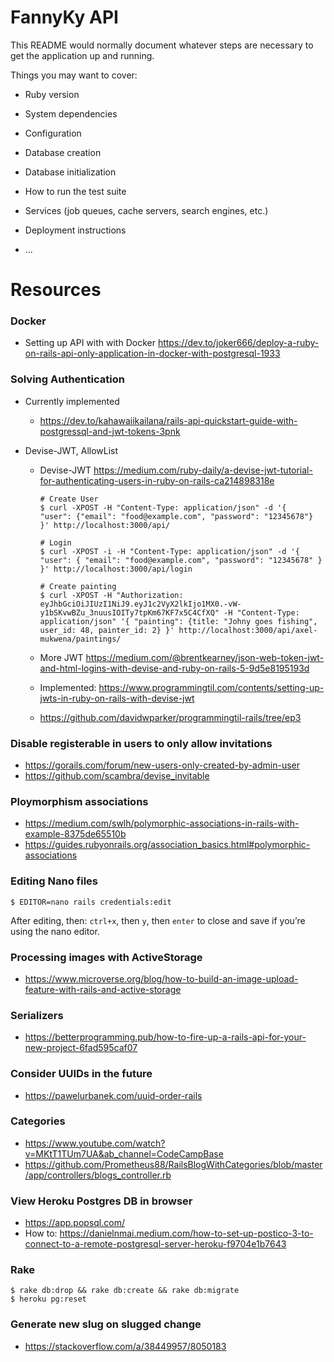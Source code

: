 # FannyKy API

This README would normally document whatever steps are necessary to get the
application up and running.

Things you may want to cover:

* Ruby version

* System dependencies

* Configuration

* Database creation

* Database initialization

* How to run the test suite

* Services (job queues, cache servers, search engines, etc.)

* Deployment instructions

* ...

# Resources
### Docker
- Setting up API with with Docker https://dev.to/joker666/deploy-a-ruby-on-rails-api-only-application-in-docker-with-postgresql-1933

### Solving Authentication

- Currently implemented
  - https://dev.to/kahawaiikailana/rails-api-quickstart-guide-with-postgressql-and-jwt-tokens-3pnk
 

- Devise-JWT, AllowList
  - Devise-JWT https://medium.com/ruby-daily/a-devise-jwt-tutorial-for-authenticating-users-in-ruby-on-rails-ca214898318e

        # Create User    
        $ curl -XPOST -H "Content-Type: application/json" -d '{  "user": {"email": "food@example.com", "password": "12345678"}  }' http://localhost:3000/api/
        
        # Login
        $ curl -XPOST -i -H "Content-Type: application/json" -d '{ "user": { "email": "food@example.com", "password": "12345678" } }' http://localhost:3000/api/login
  
        # Create painting
        $ curl -XPOST -H "Authorization: eyJhbGciOiJIUzI1NiJ9.eyJ1c2VyX2lkIjo1MX0.-vW-y1bSKvwBZu_3nuusIOITy7tpKm67KF7x5C4CfXQ" -H "Content-Type: application/json" '{ "painting": {title: "Johny goes fishing", user_id: 48, painter_id: 2} }' http://localhost:3000/api/axel-mukwena/paintings/
  
  - More JWT https://medium.com/@brentkearney/json-web-token-jwt-and-html-logins-with-devise-and-ruby-on-rails-5-9d5e8195193d
  - Implemented: https://www.programmingtil.com/contents/setting-up-jwts-in-ruby-on-rails-with-devise-jwt
  - https://github.com/davidwparker/programmingtil-rails/tree/ep3

### Disable registerable in users to only allow invitations
- https://gorails.com/forum/new-users-only-created-by-admin-user
- https://github.com/scambra/devise_invitable

### Ploymorphism associations
- https://medium.com/swlh/polymorphic-associations-in-rails-with-example-8375de65510b
- https://guides.rubyonrails.org/association_basics.html#polymorphic-associations

### Editing Nano files

    $ EDITOR=nano rails credentials:edit

 After editing, then:
 `ctrl+x`, then `y`, then `enter` to close and save if you’re using the nano editor.

### Processing images with ActiveStorage
 - https://www.microverse.org/blog/how-to-build-an-image-upload-feature-with-rails-and-active-storage

### Serializers
 - https://betterprogramming.pub/how-to-fire-up-a-rails-api-for-your-new-project-6fad595caf07

### Consider UUIDs in the future
- https://pawelurbanek.com/uuid-order-rails

### Categories
- https://www.youtube.com/watch?v=MKtT1TUm7UA&ab_channel=CodeCampBase
- https://github.com/Prometheus88/RailsBlogWithCategories/blob/master/app/controllers/blogs_controller.rb

### View Heroku Postgres DB in browser
- https://app.popsql.com/
- How to: https://danielnmai.medium.com/how-to-set-up-postico-3-to-connect-to-a-remote-postgresql-server-heroku-f9704e1b7643

### Rake
      
    $ rake db:drop && rake db:create && rake db:migrate
    $ heroku pg:reset

### Generate new slug on slugged change
- https://stackoverflow.com/a/38449957/8050183